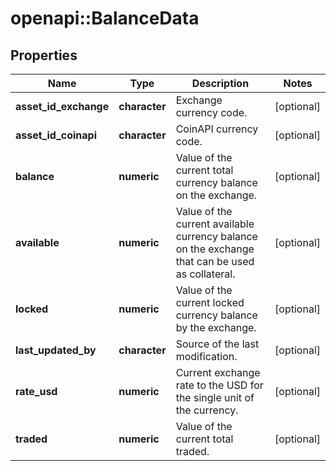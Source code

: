 # openapi::BalanceData


## Properties
Name | Type | Description | Notes
------------ | ------------- | ------------- | -------------
**asset_id_exchange** | **character** | Exchange currency code. | [optional] 
**asset_id_coinapi** | **character** | CoinAPI currency code. | [optional] 
**balance** | **numeric** | Value of the current total currency balance on the exchange. | [optional] 
**available** | **numeric** | Value of the current available currency balance on the exchange that can be used as collateral. | [optional] 
**locked** | **numeric** | Value of the current locked currency balance by the exchange. | [optional] 
**last_updated_by** | **character** | Source of the last modification.  | [optional] 
**rate_usd** | **numeric** | Current exchange rate to the USD for the single unit of the currency.  | [optional] 
**traded** | **numeric** | Value of the current total traded. | [optional] 


